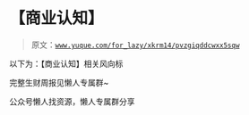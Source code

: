 # 【商业认知】

> 原文：[`www.yuque.com/for_lazy/xkrm14/pvzgiqddcwxx5sqw`](https://www.yuque.com/for_lazy/xkrm14/pvzgiqddcwxx5sqw)

以下为：【商业认知】相关风向标

完整生财周报见懒人专属群~

公众号懒人找资源，懒人专属群分享

